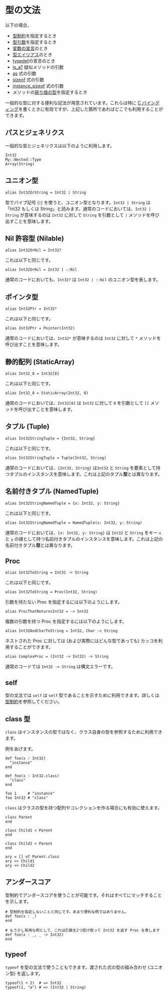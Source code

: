 # 型の文法

以下の場合、

* [型制約](type_restrictions.md)を指定するとき
* [型引数](generics.md)を指定するとき
* [変数の宣言](declare_var.md)のとき
* [型エイリアス](alias.md)のとき
* [typedef](c_bindings/type.md)の宣言のとき
* [is_a?](is_a.md) 疑似メソッドの引数
* [as](as.md) 式の引数
*  [sizeof](sizeof.md) 式の引数
* [instance_sizeof](instance_sizeof.md) 式の引数
* メソッドの[戻り値の型](return_types.md)を指定するとき

一般的な型に対する便利な記法が用意されています。これらは特に [C バインディング](c_bindings/README.md)を書くときに有効ですが、上記した箇所であればどこでも利用することができます。

## パスとジェネリクス

一般的な型とジェネリクスは以下のように利用します。

```crystal
Int32
My::Nested::Type
Array(String)
```

## ユニオン型

```crystal
alias Int32OrString = Int32 | String
```

型でパイプ記号 (`|`) を使うと、ユニオン型となります。`Int32 | String` は「Int32 もしくは String」と読みます。通常のコードにおいては、`Int32 | String` が意味するのは `Int32` に対して `String` を引数として `|` メソッドを呼び出すことを意味します。

## Nil 許容型 (Nilable)

```crystal
alias Int32OrNil = Int32?
```

これは以下と同じです。

```crystal
alias Int32OrNil = Int32 | ::Nil
```

通常のコードにおいても、`Int32?` は `Int32 | ::Nil` のユニオン型を表します。

## ポインタ型

```crystal
alias Int32Ptr = Int32*
```

これは以下と同じです。

```crystal
alias Int32Ptr = Pointer(Int32)
```

通常のコードにおいては、`Int32*` が意味するのは `Int32` に対して `*` メソッドを呼び出すことを意味します。

## 静的配列 (StaticArray)

```crystal
alias Int32_8 = Int32[8]
```

これは以下と同じです。

```crystal
alias Int32_8 = StaticArray(Int32, 8)
```

通常のコードにおいては、`Int32[8]` は `Int32` に対して `8` を引数として `[]` メソッドを呼び出すことを意味します。

## タプル (Tuple)

```crystal
alias Int32StringTuple = {Int32, String}
```

これは以下と同じです。

```crystal
alias Int32StringTuple = Tuple(Int32, String)
```

通常のコードにおいては、`{Int32, String}` は`Int32` と `String` を要素として持つタプルのインスタンスを意味します。これは上記のタプル**型**とは異なります。

## 名前付きタプル (NamedTuple)

```crystal
alias Int32StringNamedTuple = {x: Int32, y: String}
```

これは以下と同じです。

```crystal
alias Int32StringNamedTuple = NamedTuple(x: Int32, y: String)
```

通常のコードにおいては、`{x: Int32, y: String}` は `Int32` と `String` をキー `x` と `y` の値として持つ名前付きタプルのインスタンスを意味します。これは上記の名前付きタプル**型**とは異なります。

## Proc

```crystal
alias Int32ToString = Int32 -> String
```

これは以下と同じです。

```crystal
alias Int32ToString = Proc(Int32, String)
```

引数を持たない Proc を指定するには以下のようにします。

```crystal
alias ProcThatReturnsInt32 = -> Int32
```

複数の引数を持つ Proc を指定するには以下のようにします。

```crystal
alias Int32AndCharToString = Int32, Char -> String
```

ネストされた Proc に対しては (および実際にはどんな型であっても) カッコを利用することができます。

```crystal
alias ComplexProc = (Int32 -> Int32) -> String
```

通常のコードでは `Int32 -> String` は構文エラーです。

## self

型の文法では `self` は `self` 型であることを示すために利用できます。詳しくは[型制約](type_restrictions.md)を参照してください。

## class 型

`class` はインスタンスの型ではなく、クラス自身の型を参照するために利用できます。

例をあげます。

```crystal
def foo(x : Int32)
  "instance"
end

def foo(x : Int32.class)
  "class"
end

foo 1     # "instance"
foo Int32 # "class"
```

`class` はクラスの型を持つ配列やコレクションを作る場合にも有効に使えます。

```crystal
class Parent
end

class Child1 < Parent
end

class Child2 < Parent
end

ary = [] of Parent.class
ary << Child1
ary << Child2
```

## アンダースコア

型制約でアンダースコアを使うことが可能です。それはすべてにマッチすることを示します。

```crystal
# 型制約を指定しないことと同じです。あまり便利な例ではありません。
def foo(x : _)
end

# もう少し有用な例として、これは引数を2つ受け取って Int32 を返す Proc を表します
def foo(x : _, _ -> Int32)
end
```

## typeof

`typeof` を型の文法で使うこともできます。渡された式の型の組み合わせ (ユニオン型) を返します。

```crystal
typeof(1 + 2)  # => Int32
typeof(1, "a") # => (Int32 | String)
```
